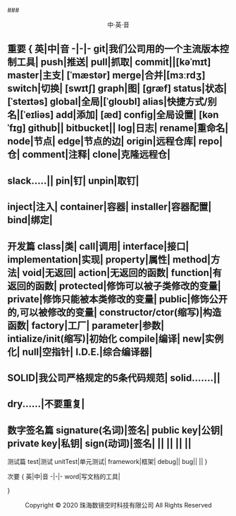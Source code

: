 ###<center>中·英·音</center>

重要
{
英|中|音
-|-|-
git|我们公司用的一个主流版本控制工具|
push|推送|
pull|抓取|
commit||[kəˈmɪt]
master|主支| [ˈmæstər] 
merge|合并|[mɜːrdʒ] 
switch|切换| [swɪtʃ] 
graph|图| [ɡræf] 
status|状态|[ˈsteɪtəs]
global|全局|[ˈɡloʊbl] 
alias|快捷方式/别名|[ˈeɪliəs] 
add|添加| [æd] 
config|全局设置| [kənˈfɪg] 
github||
bitbucket||
log|日志|
rename|重命名|
node|节点|
edge|节点的边|
origin|远程仓库|
repo|仓|
comment|注释|
clone|克隆远程仓|
------
slack.....||
pin|钉|
unpin|取钉|
------
inject|注入|
container|容器|
installer|容器配置|
bind|绑定|
-------
开发篇
class|类|
call|调用|
interface|接口|
implementation|实现|
property|属性|
method|方法|
void|无返回|
action|无返回的函数|
function|有返回的函数|
protected|修饰可以被子类修改的变量|
private|修饰只能被本类修改的变量|
public|修饰公开的,可以被修改的变量|
constructor/ctor(缩写)|构造函数|
factory|工厂|
parameter|参数|
intialize/init(缩写)|初始化
compile|编译|
new|实例化|
null|空指针|
I.D.E.|综合编译器|
-------
SOLID|我公司严格规定的5条代码规范|
solid.......||
-------
dry......|不要重复|
-------
数字签名篇
signature(名词)|签名|
public key|公钥|
private key|私钥|
sign(动词)|签名|
||
||
||
||
------
测试篇
test|测试
unitTest|单元测试|
framework|框架|
debug||
bug||
||
}



次要
{
英|中|音
-|-|-
word|写文档的工具|



}
<center> Copyright © 2020 珠海数镜空时科技有限公司 All Rights Reserved</center>